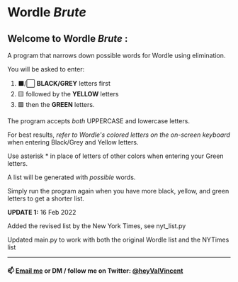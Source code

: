 # Wordle *Brute*

## Welcome to Wordle *Brute* :

A program that narrows down possible words for Wordle using elimination.

You will be asked to enter:

1. ⬛/⬜ **BLACK/GREY** letters first
2. 🟨 followed by the **YELLOW** letters
3. 🟩 then the **GREEN** letters.

The program accepts *both* UPPERCASE and lowercase letters.

For best results, *refer to Wordle's colored letters on the on-screen keyboard* when entering Black/Grey and Yellow letters.

Use asterisk * in place of letters of other colors when entering your Green letters.

A list will be generated with *possible* words.

Simply run the program again when you have more black, yellow, and green letters to get a shorter list.

**UPDATE 1:** 16 Feb 2022

Added the revised list by the New York Times, see nyt_list.py

Updated main.py to work with both the original Wordle list and the NYTimes list

----

#### 📫 [Email me](mailto:workwithvalvincent@gmail.com?subject=Hello) or DM / follow me on Twitter: [@heyValVincent](https://twitter.com/heyValVincent)
